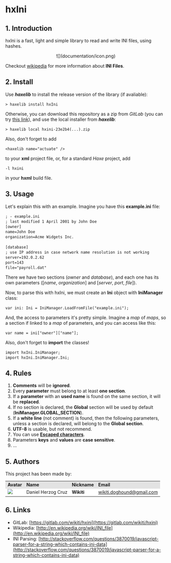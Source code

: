 # hxIni #

## 1. Introduction ##
hxIni is a fast, light and simple library to read and write INI files, using hashes.

<div align="center">
![](documentation/icon.png)
<div align="left">

Checkout [wikipedia](http://en.wikipedia.org/wiki/INI_file) for more information about **INI Files**.

## 2. Install ##
Use ***haxelib*** to install the release version of the library (if avaliable):

	> haxelib install hxIni

Otherwise, you can download this repository as a zip from *GitLab* (you can try [this link](https://gitlab.com/wikiti/hxini/repository/archive.zip)), and use the local installer from ***haxelib***:

    > haxelib local hxini-23e2b4(...).zip

Also, don't forget to add 

    <haxelib name="actuate" />

to your **xml** project file, or, for a standard *Haxe* project, add 

    -l hxini

in your **hxml** build file.

## 3. Usage ##

Let's explain this with an example. Imagine you have this **example.ini** file:

	; - example.ini
    ; last modified 1 April 2001 by John Doe
    [owner]
    name=John Doe
    organization=Acme Widgets Inc.
     
    [database]
    ; use IP address in case network name resolution is not working
    server=192.0.2.62 
    port=143
    file="payroll.dat"

There we have two sections (*owner* and *database*), and each one has its own parameters ([*name*, *organization*] and [*server*, *port*, *file*]).

Now, to parse this with hxIni, we must create an **Ini** object with **IniManager** class:

    var ini: Ini = IniManager.LoadFromFile("example.ini");

And, the access to parameters it's pretty simple. Imagine a *map* of *maps*, so a section if linked to a *map* of parameters, and you can access like this:

    var name = ini["owner"]["name"];

Also, don't forget to **import** the classes!

    import hxIni.IniManager;
    import hxIni.IniManager.Ini;

## 4. Rules ##
1. **Comments** will be **ignored**.
2. Every **parameter** must belong to at least **one section**.
3. If a **parameter** with an **used name** is found on the same section, it will be **replaced**.
4. If no section is declared, the **Global** section will be used by default (**IniManager.GLOBAL_SECTION**).
5. If a **white line** (not comment) is found, then the following parameters, unless a section is declared, will belong to the **Global section**.
6. **UTF-8** is usable, but not recommend.
7. You can use **[Escaped characters](http://en.wikipedia.org/wiki/INI_file#Escape_characters)**.
8. Parameters **keys** and **values** are **case sensitive**.
9. ...

## 5. Authors ##

This project has been made by:

<!-- Tabla -->
<table cellspacing="0">
  <tr  style="background-color: #E3E3E3;">
    <td> <b>Avatar</b> </td>
    <td> <b>Name</b> </td>
    <td> <b>Nickname</b> </td>
	<td> <b>Email</b> </td>
  </tr>
  <tr style="background-color: #FFFFFF;">
    <td> <img width="64"src="http://imageshack.us/a/img209/6782/parrotav.png"/> </td>
    <td> Daniel Herzog Cruz </td>
    <td> <b>Wikiti</b> </td>
	<td> <a href="mailto:wikiti.doghound@gmail.com"> wikiti.doghound@gmail.com</a> </td>
  </tr>
</table>
<!-- Fin tabla -->

## 6. Links ##

- GitLab: [https://gitlab.com/wikiti/hxini](https://gitlab.com/wikiti/hxini)
- Wikipedia: [http://en.wikipedia.org/wiki/INI_file](http://en.wikipedia.org/wiki/INI_file)
- INI Parsing: [http://stackoverflow.com/questions/3870019/javascript-parser-for-a-string-which-contains-ini-data](http://stackoverflow.com/questions/3870019/javascript-parser-for-a-string-which-contains-ini-data)